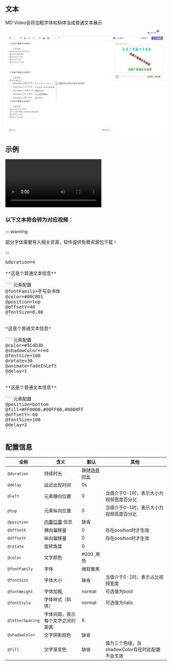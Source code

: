 
## 文本

MD Video会将加粗字体和斜体当成普通文本展示

<img src="/public/images/text.png" />

## 示例

<video src="/public/videos/text.mp4" autoplay  controls></video>

###  以下文本将会转为对应视频：

::: warning

部分字体需要导入相关资源，软件提供免费资源包下载！

:::

<pre class="demo-code">
&duration=4

**这是个普通文本信息**

```元素配置
@fontFamily=手写杂书体
@color=#00C8D1
@position=top
@offsetY=40
@fontSize=0.08
```

*这是个普通文本信息*

```元素配置
@color=#5C4D3D
@shadowColor=red
@fontSize=100
@rotate=30
@animate=fadeInLeft
@delay=1
```

**这是个普通文本信息**

```元素配置
@position=bottom
@fill=#FF0000,#00FF00,#0000FF
@offsetY=-60
@fontSize=100
@delay=2
```
</pre>

## 配置信息


| 全称             | 含义                               | 默认                           | 其他                                            |
| ---------------- | ---------------------------------- | ------------------------------ | ----------------------------------------------- |
| `@duration`      | 持续时长                           | 跟随[场景时长](/guide/m-scene) |                                                 |
| `@delay`         | 延迟出现时间                       | 0s                             |                                                 |
| `@left`          | 元素横向位置                       | 0                              | 当值介于0-1时，表示大小为视频宽度百分比         |
| `@top`           | 元素纵向位置                       | 0                              | 当值介于0-1时，表示大小为视频高度百分比         |
| `@position`      | [内置位置](/guide/m-position) 信息 | 缺省                           |                                                 |
| `@offsetX`       | 横向偏移量                         | 0                              | 存在position时才生效                            |
| `@offsetY`       | 纵向偏移量                         | 0                              | 存在position时才生效                            |
| `@rotate`        | 旋转角度                           | 0                              |                                                 |
| `@color`         | 文字颜色                           | #000 ,黑色                     |                                                 |
| `@fontFamily`    | 字体                               | 微软雅黑                       |                                                 |
| `@fontSize`      | 字体大小                           | 缺省                           | 当值介于0-1时，表示占比视频宽度                 |
| `@fontWeight`    | 字体加粗,                          | normal                         | 可选值为bold                                    |
| `@fontStyle`     | 字体样式（斜体）                   | normal                         | 可选值为italic                                  |
| `@letterSpacing` | 字体间距，表示每个文字之间的距离   | 6                              |                                                 |
| `@shadowColor`   | 文字阴影颜色                       | 缺省                           |                                                 |
| `@fill`          | 文字渐变色                         | 缺省                           | 值为三个色组，当shadowColor存在时此配置不会生效 |
